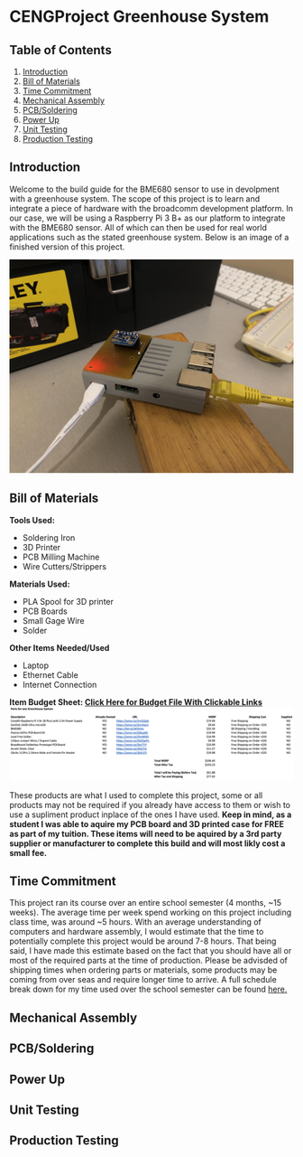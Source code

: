 # CENGProject Greenhouse System

## Table of Contents
1. [Introduction](#Introduction)
2. [Bill of Materials](#Bill-of-Materials)
3. [Time Commitment](#Time-Commitment)
4. [Mechanical Assembly](#Mechanical-Assembly)
5. [PCB/Soldering](#PCBSoldering)
6. [Power Up](#Power-Up)
7. [Unit Testing](#Unit-Testing)
8. [Production Testing](#Production-Testing)

## Introduction
Welcome to the build guide for the BME680 sensor to use in devolpment with a greenhouse system. The scope of this project is to learn and integrate a piece of hardware with the broadcomm development platform. In our case, we will be using a Raspberry Pi 3 B+ as our platform to integrate with the BME680 sensor. All of which can then be used for real world applications such as the stated greenhouse system. Below is an image of a finished version of this project.

![Finished Product](https://raw.githubusercontent.com/McAdieCENG/CENGProject/master/Images/PiCase4.jpg)

## Bill of Materials
**Tools Used:**
- Soldering Iron
- 3D Printer
- PCB Milling Machine
- Wire Cutters/Strippers

**Materials Used:**
- PLA Spool for 3D printer
- PCB Boards
- Small Gage Wire
- Solder

**Other Items Needed/Used**
- Laptop
- Ethernet Cable
- Internet Connection

**Item Budget Sheet: [Click Here for Budget File With Clickable Links](https://github.com/McAdieCENG/CENGProject/blob/master/Documentation/Budget%20Files/Budget.xlsx)**
![Budget](https://raw.githubusercontent.com/McAdieCENG/CENGProject/master/Images/Budget.png)

These products are what I used to complete this project, some or all products may not be required if you already have access to them or wish to use a supliment product inplace of the ones I have used. **Keep in mind, as a student I was able to aquire my PCB board and 3D printed case for FREE as part of my tuition. These items will need to be aquired by a 3rd party supplier or manufacturer to complete this build and will most likly cost a small fee.**

## Time Commitment
This project ran its course over an entire school semester (4 months, ~15 weeks). The average time per week spend working on this project including class time, was around ~5 hours. With an average understanding of computers and hardware assembly, I would estimate that the time to potentially complete this project would be around 7-8 hours. That being said, I have made this estimate based on the fact that you should have all or most of the required parts at the time of production. Please be advisded of shipping times when ordering parts or materials, some products may be coming from over seas and require longer time to arrive. A full schedule break down for my time used over the school semester can be found [here.](https://github.com/McAdieCENG/CENGProject/blob/master/Documentation/Schedule%20Files/CENG317Schedule-pages-deleted.pdf)

## Mechanical Assembly

## PCB/Soldering

## Power Up

## Unit Testing

## Production Testing
